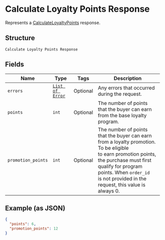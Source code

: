 
# Calculate Loyalty Points Response

Represents a [CalculateLoyaltyPoints](../../doc/api/loyalty.md#calculate-loyalty-points) response.

## Structure

`Calculate Loyalty Points Response`

## Fields

| Name | Type | Tags | Description |
|  --- | --- | --- | --- |
| `errors` | [`List of Error`](../../doc/models/error.md) | Optional | Any errors that occurred during the request. |
| `points` | `int` | Optional | The number of points that the buyer can earn from the base loyalty program. |
| `promotion_points` | `int` | Optional | The number of points that the buyer can earn from a loyalty promotion. To be eligible<br>to earn promotion points, the purchase must first qualify for program points. When `order_id`<br>is not provided in the request, this value is always 0. |

## Example (as JSON)

```json
{
  "points": 6,
  "promotion_points": 12
}
```

